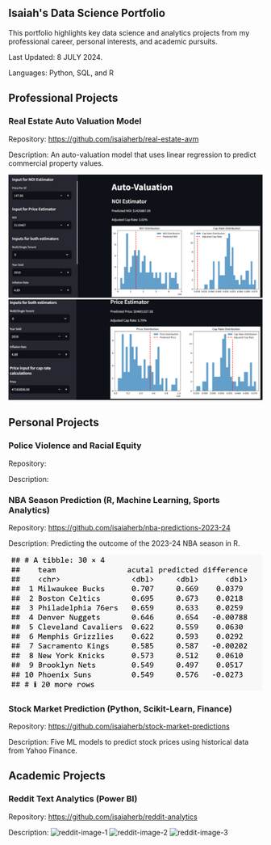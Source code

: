 ## Isaiah's Data Science Portfolio
This portfolio highlights key data science and analytics projects from my professional career, personal interests, and academic pursuits.

Last Updated: 8 JULY 2024.

Languages: Python, SQL, and R

## Professional Projects
### Real Estate Auto Valuation Model
Repository: https://github.com/isaiaherb/real-estate-avm

Description: An auto-valuation model that uses linear regression to predict commercial property values. 

![avm-image](https://github.com/isaiaherb/real-estate-avm/blob/main/images/Screenshot%202024-06-28%20114805.png?raw=true)
![avm-image-2](https://github.com/isaiaherb/real-estate-avm/blob/main/images/Screenshot%202024-06-28%20114837.png?raw=true)

## Personal Projects
### Police Violence and Racial Equity 
Repository:

Description:
### NBA Season Prediction (R, Machine Learning, Sports Analytics)
Repository: https://github.com/isaiaherb/nba-predictions-2023-24

Description: Predicting the outcome of the 2023-24 NBA season in R.

![nba-image](https://github.com/isaiaherb/nba-predictions-2023-24/blob/main/images/Screenshot%202024-06-28%20111851.png?raw=true)
### Stock Market Prediction (Python, Scikit-Learn, Finance)
Repository: https://github.com/isaiaherb/stock-market-predictions

Description: Five ML models to predict stock prices using historical data from Yahoo Finance.

## Academic Projects
### Reddit Text Analytics (Power BI)
Repository: https://github.com/isaiaherb/reddit-analytics

Description: 
![reddit-image-1](https://github.com/isaiaherb/reddit-analytics/blob/main/images/Screenshot%202024-06-05%20104407.png?raw=true)
![reddit-image-2](https://github.com/isaiaherb/reddit-analytics/blob/main/images/Screenshot%202024-06-05%20105555.png?raw=true)
![reddit-image-3](https://github.com/isaiaherb/reddit-analytics/blob/main/images/Screenshot%202024-06-05%20111833.png?raw=true)
